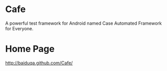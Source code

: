 Cafe
====

A powerful test framework for Android named Case Automated Framework for Everyone.

Home Page
====
http://baiduqa.github.com/Cafe/